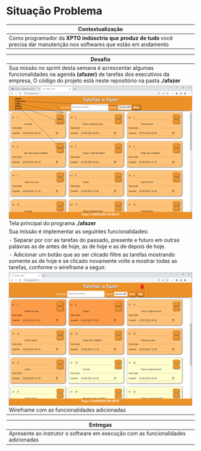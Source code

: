 # Situação Problema

|Contextualização|
|-|
|Como programador da **XPTO indúsctria que produz de tudo** você precisa dar manutenção nos softwares que estão em andamento|

|Desafio|
|-|
|Sua missão no sprint desta semana é acrescentar algumas funcionalidades na agenda **(afazer)** de tarefas dos executivos da empresa, O código do projeto está neste repositório na pasta **./afazer**|
|![wireframe](./wireframe.png)<br>Tela principal do programa **./afazer**|
|Sua missão é implementar as seguintes funcionalidades:|
|- Separar por cor as tarefas do passado, presente e futuro em outras palavras as de antes de hoje, as de hoje e as de depois de hoje.|
|- Adicionar um botão que ao ser clicado filtre as tarefas mostrando somente as de hoje e se clicado novamente volte a mostrar todas as tarefas, conforme o wireframe a seguir.|
|![wireframe](./wireframe2.png)<br>Wireframe com as funcionalidades adicionadas|

|Entregas|
|-|
|Apresente ao instrutor o software em execução com as funcionalidades adicionadas|